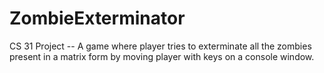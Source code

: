 ZombieExterminator
==================

CS 31 Project -- A game where player tries to exterminate all the zombies present in a matrix form by moving player with keys on a console window.
